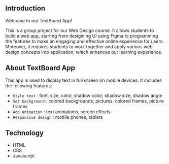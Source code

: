 ## Introduction

Welcome to our TextBoard App!

This is a group project for our Web Design course. It allows students to build a web app, starting from
desigining UI using Figma to programming the features to make an engaging and effective online experience for users.
Moreover, it requires students to work together and apply various web design concepts into application, which 
enhances our learning experience.

## About TextBoard App
This app is used to display text in full screen on mobile devices.
It includes the following features:
- `Style text` : font, size, color, shadow color, shadow size, shadow angle
- `Set background` : colored backgrounds, pictures, colored frames, picture frames
- `Add animation` : text animations, screen effects
- `Responsive design` : mobile phones, tablets

## Technology
- HTML
- CSS
- Javascript
